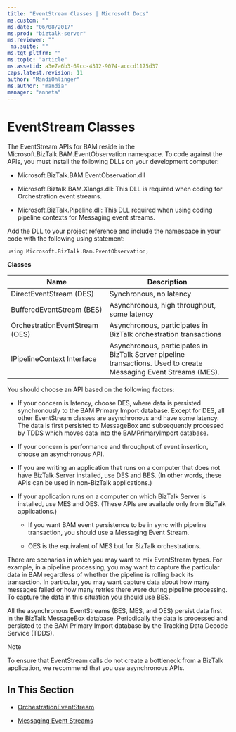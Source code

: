 ```yaml
---
title: "EventStream Classes | Microsoft Docs"
ms.custom: ""
ms.date: "06/08/2017"
ms.prod: "biztalk-server"
ms.reviewer: ""
 ms.suite: ""
ms.tgt_pltfrm: ""
ms.topic: "article"
ms.assetid: a3e7a6b3-69cc-4312-9074-acccd1175d37
caps.latest.revision: 11
author: "MandiOhlinger"
ms.author: "mandia"
manager: "anneta"
---
```

# EventStream Classes
The EventStream APIs for BAM reside in the Microsoft.BizTalk.BAM.EventObservation namespace. To code against the APIs, you must install the following DLLs on your development computer:  
  
-   Microsoft.BizTalk.BAM.EventObservation.dll  
  
-   Microsoft.Biztalk.BAM.Xlangs.dll: This DLL is required when coding for Orchestration event streams.  
  
-   Microsoft.BizTalk.Pipeline.dll: This DLL required when using coding pipeline contexts for Messaging event streams.  
  
 Add the DLL to your project reference and include the namespace in your code with the following using statement:  
  
```  
using Microsoft.BizTalk.Bam.EventObservation;  
```  
  
 **Classes**  
  
|Name|Description|  
|----------|-----------------|  
|DirectEventStream (DES)|Synchronous, no latency|  
|BufferedEventStream (BES)|Asynchronous, high throughput, some latency|  
|OrchestrationEventStream (OES)|Asynchronous, participates in BizTalk orchestration transactions|  
|IPipelineContext Interface|Asynchronous, participates in BizTalk Server pipeline transactions. Used to create Messaging Event Streams (MES).|  
  
 You should choose an API based on the following factors:  
  
-   If your concern is latency, choose DES, where data is persisted synchronously to the BAM Primary Import database. Except for DES, all other EventStream classes are asynchronous and have some latency. The data is first persisted to MessageBox and subsequently processed by TDDS which moves data into the BAMPrimaryImport database.  
  
-   If your concern is performance and throughput of event insertion, choose an asynchronous API.  
  
-   If you are writing an application that runs on a computer that does not have BizTalk Server installed, use DES and BES. (In other words, these APIs can be used in non-BizTalk applications.)  
  
-   If your application runs on a computer on which BizTalk Server is installed, use MES and OES. (These APIs are available only from BizTalk applications.)  
  
    -   If you want BAM event persistence to be in sync with pipeline transaction, you should use a Messaging Event Stream.  
  
    -   OES is the equivalent of MES but for BizTalk orchestrations.  
  
 There are scenarios in which you may want to mix EventStream types. For example, in a pipeline processing, you may want to capture the particular data in BAM regardless of whether the pipeline is rolling back its transaction. In particular, you may want capture data about how many messages failed or how many retries there were during pipeline processing. To capture the data in this situation you should use BES.  
  
 All the asynchronous EventStreams (BES, MES, and OES) persist data first in the BizTalk MessageBox database. Periodically the data is processed and persisted to the BAM Primary Import database by the Tracking Data Decode Service (TDDS).  
  
> [!NOTE]
>  To ensure that EventStream calls do not create a bottleneck from a BizTalk application, we recommend that you use asynchronous APIs.  
  
## In This Section  
  
-   [OrchestrationEventStream](../core/orchestrationeventstream.md)  
  
-   [Messaging Event Streams](../core/messaging-event-streams.md)
